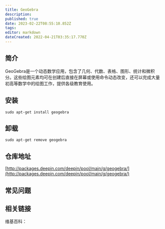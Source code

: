 ```yaml
---
title: GeoGebra
description: 
published: true
date: 2023-02-22T08:55:10.852Z
tags: 
editor: markdown
dateCreated: 2022-04-21T03:35:17.770Z
---
```


## 简介

GeoGebra是一个动态数学应用，包含了几何、代数、表格、图形、统计和微积分。这些绘图元素均可在创建后直接在屏幕或使用命令动态改变，还可以完成大量初高等数学中的绘图工作，提供各级教育使用。

## 安装

`sudo apt-get install geogebra`

## 卸载

`sudo apt-get remove geogebra`

## 仓库地址

[http://packages.deepin.com/deepin/pool/main/g/geogebra/](http://packages.deepin.com/deepin/pool/main/g/geogebra/)

## 常见问题

## 相关链接

维基百科：
